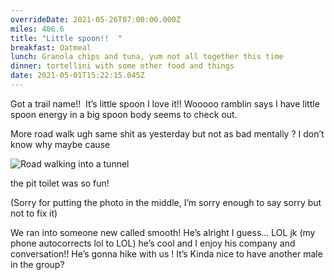 ```yaml
---
overrideDate: 2021-05-26T07:00:00.000Z
miles: 406.6
title: "Little spoon!!  "
breakfast: Oatmeal
lunch: Granola chips and tuna, yum not all together this time
dinner: tortellini with some other food and things
date: 2021-05-01T15:22:15.045Z
---
```

Got a trail name!!  It’s little spoon I love it!! Wooooo ramblin says I have little spoon energy in a big spoon body seems to check out.



More road walk ugh same shit as yesterday but not as bad mentally ? I don’t know why maybe cause 

![Road walking into a tunnel ](fe3f4bd6-5acd-48c7-a40f-42a1d697c0be.jpeg "Road walking into a tunnel")

the pit toilet was so fun!



(Sorry for putting the photo in the middle, I’m sorry enough to say sorry but not to fix it)



We ran into someone new called smooth! He’s alright I guess... LOL jk (my phone autocorrects lol to LOL) he’s cool and I enjoy his company and conversation!! He’s gonna hike with us ! It’s Kinda nice to have another male in the group?